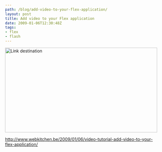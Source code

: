 ```yaml
---
path: /blog/add-video-to-your-flex-application/
layout: post
title: Add video to your Flex application
date: 2009-01-06T12:30:48Z
tags:
- flex
- flash
---
```


<a href="http://www.webkitchen.be/2009/01/06/video-tutorial-add-video-to-your-flex-application/"><img class="alignnone size-full wp-image-549" title="Link destination" src="http://uploads.psyked.co.uk/2009/01/sergetutorial.jpg" alt="Link destination" width="500" height="280" /></a>

<a href="http://www.webkitchen.be/2009/01/06/video-tutorial-add-video-to-your-flex-application/">http://www.webkitchen.be/2009/01/06/video-tutorial-add-video-to-your-flex-application/</a>